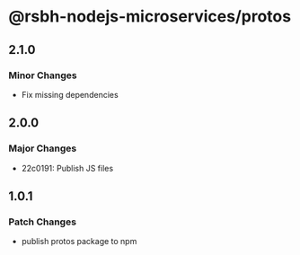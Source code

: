 # @rsbh-nodejs-microservices/protos

## 2.1.0

### Minor Changes

- Fix missing dependencies

## 2.0.0

### Major Changes

- 22c0191: Publish JS files

## 1.0.1

### Patch Changes

- publish protos package to npm

